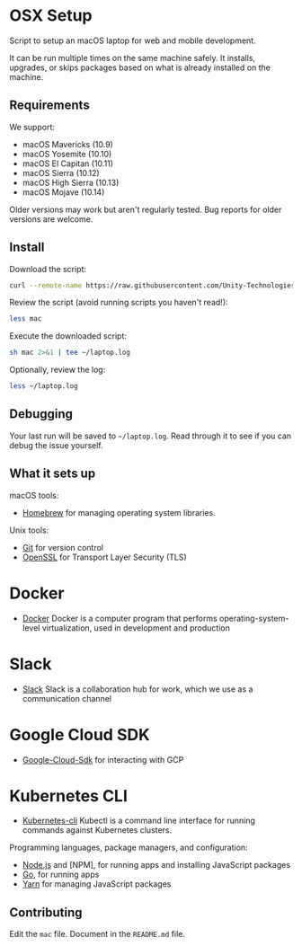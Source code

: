 OSX Setup
======

Script to setup an macOS laptop for web and mobile development.

It can be run multiple times on the same machine safely.
It installs, upgrades, or skips packages
based on what is already installed on the machine.

Requirements
------------

We support:

* macOS Mavericks (10.9)
* macOS Yosemite (10.10)
* macOS El Capitan (10.11)
* macOS Sierra (10.12)
* macOS High Sierra (10.13)
* macOS Mojave (10.14)

Older versions may work but aren't regularly tested.
Bug reports for older versions are welcome.

Install
-------

Download the script:

```sh
curl --remote-name https://raw.githubusercontent.com/Unity-Technologies/laptop/master/mac
```

Review the script (avoid running scripts you haven't read!):

```sh
less mac
```

Execute the downloaded script:

```sh
sh mac 2>&1 | tee ~/laptop.log
```

Optionally, review the log:

```sh
less ~/laptop.log
```

Debugging
---------

Your last run will be saved to `~/laptop.log`.
Read through it to see if you can debug the issue yourself.

What it sets up
---------------

macOS tools:

* [Homebrew] for managing operating system libraries.

[Homebrew]: http://brew.sh/

Unix tools:
* [Git] for version control
* [OpenSSL] for Transport Layer Security (TLS)

[Git]: https://git-scm.com/
[OpenSSL]: https://www.openssl.org/

# Docker
* [Docker] Docker is a computer program that performs operating-system-level virtualization, used in development and production

[Docker]: https://docs.docker.com/engine/docker-overview/

# Slack
* [Slack] Slack is a collaboration hub for work, which we use as a communication channel

[Slack]: https://slack.com/

# Google Cloud SDK
* [Google-Cloud-Sdk] for interacting with GCP

[Google-Cloud-Sdk]: https://cloud.google.com/sdk/docs/quickstart-macos

# Kubernetes CLI
* [Kubernetes-cli] Kubectl is a command line interface for running commands against Kubernetes clusters.

[Kubernetes-cli]: https://kubernetes.io/docs/reference/kubectl/overview/

Programming languages, package managers, and configuration:
* [Node.js] and [NPM], for running apps and installing JavaScript packages
* [Go], for running apps
* [Yarn] for managing JavaScript packages

[Node.js]: http://nodejs.org/
[Yarn]: https://yarnpkg.com/en/
[Go]: https://golang.org/

Contributing
------------

Edit the `mac` file.
Document in the `README.md` file.
